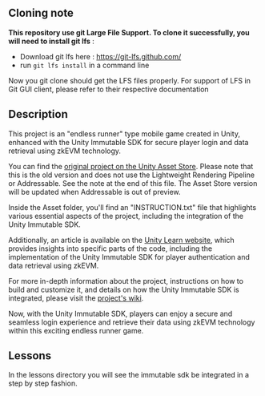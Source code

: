 ## Cloning note

**This repository use git Large File Support.
To clone it successfully, you will need to install git lfs** :

- Download git lfs here : https://git-lfs.github.com/
- run `git lfs install` in a command line

Now you git clone should get the LFS files properly. For support of LFS in Git
GUI client, please refer to their respective documentation

## Description

This project is an "endless runner" type mobile game created in Unity, enhanced with the Unity Immutable SDK for secure player login and data retrieval using zkEVM technology.

You can find the [original project on the Unity Asset Store](https://assetstore.unity.com/packages/essentials/tutorial-projects/endless-runner-sample-game-87901). Please note that this is the old version and does not use the Lightweight Rendering Pipeline or Addressable. See the note at the end of this file. The Asset Store version will be updated when Addressable is out of preview.

Inside the Asset folder, you'll find an "INSTRUCTION.txt" file that highlights various essential aspects of the project, including the integration of the Unity Immutable SDK.

Additionally, an article is available on the [Unity Learn website](https://unity3d.com/learn/tutorials/topics/mobile-touch/trash-dash-code-walkthrough), which provides insights into specific parts of the code, including the implementation of the Unity Immutable SDK for player authentication and data retrieval using zkEVM.

For more in-depth information about the project, instructions on how to build and customize it, and details on how the Unity Immutable SDK is integrated, please visit the [project's wiki](https://github.com/Unity-Technologies/EndlessRunnerSampleGame/wiki).

Now, with the Unity Immutable SDK, players can enjoy a secure and seamless login experience and retrieve their data using zkEVM technology within this exciting endless runner game.

## Lessons

In the lessons directory you will see the immutable sdk be integrated in a step by step fashion.